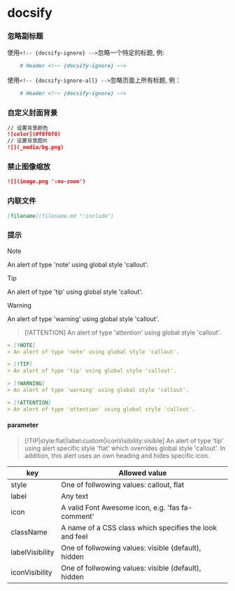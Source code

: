 # docsify

### 忽略副标题

使用`<!-- {docsify-ignore} -->`忽略一个特定的标题, 例:

```markdown
    # Header <!-- {docsify-ignore} -->
```

使用`<!-- {docsify-ignore-all} -->`忽略页面上所有标题, 例：

```markdown
    # Header <!-- {docsify-ignore} -->
```

### 自定义封面背景

```markdown
// 设置背景颜色
![color](#f0f0f0)
// 设置背景图片
![](_media/bg.png)
```

### 禁止图像缩放

```markdown
![](image.png ':no-zoom')
```

### 内联文件

```markdown
[filename](filename.md ":include")
```

### 提示

> [!NOTE]
> An alert of type 'note' using global style 'callout'.

> [!TIP]
> An alert of type 'tip' using global style 'callout'.

> [!WARNING]
> An alert of type 'warning' using global style 'callout'.

> [!ATTENTION]
> An alert of type 'attention' using global style 'callout'.

```markdown
> [!NOTE]
> An alert of type 'note' using global style 'callout'.

> [!TIP]
> An alert of type 'tip' using global style 'callout'.

> [!WARNING]
> An alert of type 'warning' using global style 'callout'.

> [!ATTENTION]
> An alert of type 'attention' using global style 'callout'.
```

#### parameter 

> [!TIP|style:flat|label:custom|iconVisibility:visible]
> An alert of type 'tip' using alert specific style 'flat' which overrides global style 'callout'.
> In addition, this alert uses an own heading and hides specific icon.

| key              | Allowed value                                           |
|------------------|---------------------------------------------------------|
| style            | One of follwowing values: callout, flat                 |
| label            | Any text                                                |
| icon             | A valid Font Awesome icon, e.g. 'fas fa-comment'        |
| className        | A name of a CSS class which specifies the look and feel |
| labelVisibility  | One of follwowing values: visible (default), hidden     |
| iconVisibility	  | One of follwowing values: visible (default), hidden     |